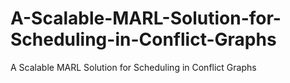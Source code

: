 # A-Scalable-MARL-Solution-for-Scheduling-in-Conflict-Graphs
A Scalable MARL Solution for Scheduling in Conflict Graphs
